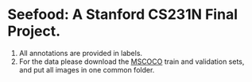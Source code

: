 # Seefood: A Stanford CS231N Final Project.

1. All annotations are provided in labels.
2. For the data please download the [MSCOCO](cocodataset.org/) train and validation sets, and put all images in one common folder.
